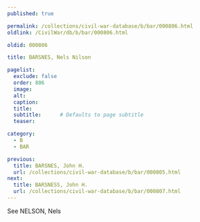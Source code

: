 ```yaml
---
published: true

permalink: /collections/civil-war-database/b/bar/000806.html
oldlink: /CivilWar/db/b/bar/000806.html

oldid: 000806

title: BARSNES, Nels Nilson

pagelist:
  exclude: false
  order: 806
  image: 
  alt:
  caption:
  title:
  subtitle:      # Defaults to page subtitle
  teaser:

category: 
  - B 
  - BAR

previous:
  title: BARSNES, John H.
  url: /collections/civil-war-database/b/bar/000805.html  
next:
  title: BARSNESS, John H.
  url: /collections/civil-war-database/b/bar/000807.html   
---
```

See NELSON, Nels